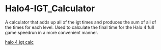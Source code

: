 # Halo4-IGT_Calculator
A calculator that adds up all of the igt times and produces the sum of all of the times for each level. Used to calculate the final time for the
Halo 4 full game speedrun in a more convenient manner.

[halo 4 igt calc](h4Calc.JPG)
